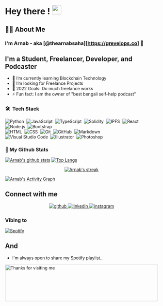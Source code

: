 # Hey there ! <img src="https://raw.githubusercontent.com/MartinHeinz/MartinHeinz/master/wave.gif" width="30px">

## 🙋‍♂️ About Me

### I'm Arnab - aka [@thearnabsaha][https://grevelops.co] 👋

## I'm a Student, Freelancer, Developer, and Podcaster

- 🌱 I’m currently learning Blockchain Technology
- 👯 I’m looking for Freelance Projects
- 🥅 2022 Goals: Do much freelance works
- ⚡ Fun fact: I am the owner of "best bengali self-help podcast"

### 🛠 &nbsp;Tech Stack

![Python](https://img.shields.io/badge/-Python-05122A?style=flat&logo=python)&nbsp;
![JavaScript](https://img.shields.io/badge/-JavaScript-05122A?style=flat&logo=javascript)&nbsp;
![TypeScript](https://img.shields.io/badge/-typescript-05122A?style=flat&logo=typescript)&nbsp;
![Solidity](https://img.shields.io/badge/-solidity-05122A?style=flat&logo=solidity)&nbsp;
![IPFS](https://img.shields.io/badge/-ipfs-05122A?style=flat&logo=ipfs)&nbsp;
![React](https://img.shields.io/badge/-React-05122A?style=flat&logo=react)&nbsp;
![Node.js](https://img.shields.io/badge/-Node.js-05122A?style=flat&logo=node.js)&nbsp;
![Bootstrap](https://img.shields.io/badge/-Bootstrap-05122A?style=flat&logo=bootstrap&logoColor=563D7C)\
![HTML](https://img.shields.io/badge/-HTML-05122A?style=flat&logo=HTML5)&nbsp;
![CSS](https://img.shields.io/badge/-CSS-05122A?style=flat&logo=CSS3&logoColor=1572B6)&nbsp;
![Git](https://img.shields.io/badge/-Git-05122A?style=flat&logo=git)&nbsp;
![GitHub](https://img.shields.io/badge/-GitHub-05122A?style=flat&logo=github)&nbsp;
![Markdown](https://img.shields.io/badge/-Markdown-05122A?style=flat&logo=markdown)\
![Visual Studio Code](https://img.shields.io/badge/-Visual%20Studio%20Code-05122A?style=flat&logo=visual-studio-code&logoColor=007ACC)&nbsp;
![Illustrator](https://img.shields.io/badge/-Illustrator-05122A?style=flat&logo=adobe-illustrator)&nbsp;
![Photoshop](https://img.shields.io/badge/-Photoshop-05122A?style=flat&logo=adobe-photoshop)&nbsp;

### 👀 My Github Stats

[![Arnab's github stats](https://github-readme-stats.vercel.app/api?username=thearnabsaha&count_private=true&show_icons=true&theme=radical)](https://github.com/thearnabsaha)
[![Top Langs](https://github-readme-stats.vercel.app/api/top-langs/?username=thearnabsaha&show_icons=true&theme=radical&layout=compact)](https://github.com/thearnabsaha)
</a>

<p align="center">
    <a href="https://github.com/thearnabsaha/github-readme-streak-stats">
        <img title="🔥 Get streak stats for your profile at git.io/streak-stats" alt="Arnab's streak" src="https://github-readme-streak-stats.herokuapp.com/?user=thearnabsaha&theme=black-ice&hide_border=true&stroke=0000&background=060A0CD0"/>
    </a>
</p>

<a href="https://github.com/thearnabsaha/github-readme-activity-graph"><img alt="Arnab's Activity Graph" src="https://activity-graph.herokuapp.com/graph?username=thearnabsaha&bg_color=0D1117&color=5BCDEC&line=5BCDEC&point=FFFFFF&hide_border=true" /></a>

## Connect with me  

<div align="center">
<a href="https://github.com/thearnabsaha" target="_blank">
<img src=https://img.shields.io/badge/github-%2324292e.svg?&style=for-the-badge&logo=github&logoColor=white alt=github style="margin-bottom: 5px;" />
</a>
<a href="https://www.linkedin.com/in/thearnabsaha/" target="_blank">
<img src=https://img.shields.io/badge/linkedin-%231E77B5.svg?&style=for-the-badge&logo=linkedin&logoColor=white alt=linkedin style="margin-bottom: 5px;" />
</a>
<a href="https://www.instagram.com/thearnabsaha/" target="_blank">
<img src=https://img.shields.io/badge/instagram-%23000000.svg?&style=for-the-badge&logo=instagram&logoColor=white alt=instagram style="margin-bottom: 5px;" />
</a>  

</div>  

### Vibing to

[![Spotify](https://spotify-live.vercel.app/api/spotify)](https://open.spotify.com/track/0ct6r3EGTcMLPtrXHDvVjc?si=ba8f1521b5fe4bac)

## And

- I'm always open to share my Spotify playlist..<br/>

<img height="120" alt="Thanks for visiting me" width="100%" src="https://raw.githubusercontent.com/BrunnerLivio/brunnerlivio/master/images/marquee.svg" />
